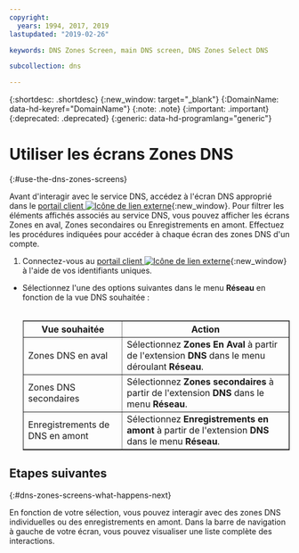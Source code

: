 ```yaml
---
copyright:
  years: 1994, 2017, 2019
lastupdated: "2019-02-26"

keywords: DNS Zones Screen, main DNS screen, DNS Zones Select DNS

subcollection: dns

---
```


{:shortdesc: .shortdesc}
{:new_window: target="_blank"}
{:DomainName: data-hd-keyref="DomainName"}
{:note: .note}
{:important: .important}
{:deprecated: .deprecated}
{:generic: data-hd-programlang="generic"}

# Utiliser les écrans Zones DNS
{:#use-the-dns-zones-screens}

Avant d'interagir avec le service DNS, accédez à l'écran DNS approprié dans le [portail client ![Icône de lien externe](../../icons/launch-glyph.svg "Icône de lien externe")](https://{DomainName}/){:new_window}. Pour filtrer les éléments affichés associés au service DNS, vous pouvez afficher les écrans Zones en aval, Zones secondaires ou Enregistrements en amont. Effectuez les procédures indiquées pour accéder à chaque écran des zones DNS d'un compte.

1. Connectez-vous au [portail client ![Icône de lien externe](../../icons/launch-glyph.svg "Icône de lien externe")](https://{DomainName}/){:new_window} à l'aide de vos identifiants uniques.
* Sélectionnez l'une des options suivantes dans le menu **Réseau** en fonction de la vue DNS souhaitée :<br/><br/><table border="1"><tbody><tr><th>Vue souhaitée</th><th>Action</th></tr><tr><td>Zones DNS en aval</td><td>Sélectionnez <strong>Zones En Aval</strong> à partir de l'extension <strong>DNS</strong> dans le menu déroulant <strong>Réseau</strong>.</td></tr><tr><td>Zones DNS secondaires</td><td>Sélectionnez <strong>Zones secondaires</strong> à partir de l'extension <strong>DNS</strong> dans le menu <strong>Réseau</strong>.</td></tr><tr><td>Enregistrements de DNS en amont</td><td>Sélectionnez <strong>Enregistrements en amont</strong> à partir de l'extension <strong>DNS</strong> dans le menu <strong>Réseau</strong>.</td></tr></tbody></table>

## Etapes suivantes
{:#dns-zones-screens-what-happens-next}

En fonction de votre sélection, vous pouvez interagir avec des zones DNS individuelles ou des enregistrements en amont. Dans la barre de navigation à gauche de votre écran, vous pouvez visualiser une liste complète des interactions.
